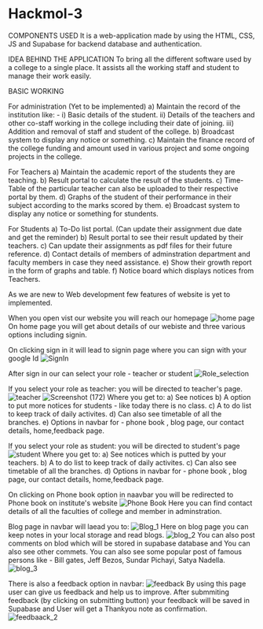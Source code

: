 # Hackmol-3
COMPONENTS USED
It is a web-application made by using the HTML, CSS, JS and Supabase for backend database and authentication.

IDEA BEHIND THE APPLICATION
To bring all the different software used by a college to a single place. It assists all the working staff and student to manage their work easily.


BASIC WORKING

For administration (Yet to be implemented)
  a) Maintain the record of the institution like: -
         i)   Basic details of the student.
         ii)  Details of the teachers and other co-staff working in the college including their date of joining.
         iii) Addition and removal of staff and student of the college.
  b) Broadcast system to display any notice or something.
  c) Maintain the finance record of the college funding and amount used in various project and some ongoing projects in the college.

For Teachers
  a) Maintain the academic report of the students they are teaching.
  b) Result portal to calculate the result of the students.
  c) Time-Table of the particular teacher can also be uploaded to their respective portal by them.
  d) Graphs of the student of their performance in their subject according to the marks scored by them.
  e)  Broadcast system to display any notice or something for stundents.

For Students
  a) To-Do list portal. (Can update their assignment due date and get the reminder)
  b) Result portal to see their result updated by their teachers.
  c) Can update their assignments as pdf files for their future reference.
  d) Contact details of members of adminstration department and faculty members in case they need assistance.
  e) Show their growth report in the form of graphs and table.
  f) Notice board which displays notices from Teachers.
  
  As we are new to Web development few features of website is yet to implemented.
  
  
  When you open vist our website you will reach our homepage 
  ![home page](https://user-images.githubusercontent.com/96533388/155884525-454ffe68-d27b-4dd0-b0e9-b79b2d75e72c.png)
 On home page you will get about details of our webiste and three various options including signin.
 
 On clicking sign in it will lead to signin page where you can sign with your google Id
  ![SignIn](https://user-images.githubusercontent.com/96533388/155884633-c630bd4d-4ddb-4ea9-a990-c67c1c3b0908.png)

After sign in our can select your role - teacher or student
  ![Role_selection](https://user-images.githubusercontent.com/96533388/155884668-d6e3ce4c-9413-452f-be1a-3659be2ac54a.png)

If you select your role as teacher: you will be directed to teacher's page.
![teacher](https://user-images.githubusercontent.com/96533388/155884720-28c23742-fc4a-4a03-8581-d3466f956faf.png)
![Screenshot (172)](https://user-images.githubusercontent.com/96533388/155884775-f5ae3c65-9d86-49da-9f24-64fe3df23ea2.png)
Where you get to:
    a) See notices
    b) A option to put more notices for students - like today there is no class.
    c) A to do list to keep track of daily activites.
    d) Can also see timetable of all the branches.
    e) Options in navbar for - phone book , blog page, our contact details, home,feedback page.

If you select your role as student: you will be directed to student's page   
![student](https://user-images.githubusercontent.com/96533388/155885070-cd41948b-c976-4cb4-9ede-948d5617d3be.png)
Where you get to:
    a) See notices which is putted by your teachers.
    b) A to do list to keep track of daily activites.
    c) Can also see timetable of all the branches.
    d) Options in navbar for - phone book , blog page, our contact details, home,feedback page.

On clicking on Phone book option in naavbar you will be redirected to Phone book on institute's website
![Phone Book](https://user-images.githubusercontent.com/96533388/155885205-22a41d5d-d487-4960-ad8e-f19a9a839ca1.png)
Here you can find contact details of all the faculties of college and member in adminstration.

Blog page in navbar will laead you to:
![Blog_1](https://user-images.githubusercontent.com/96533388/155885374-5671cfb4-2d4e-40d6-9f32-baf6437da6b6.png)
Here on blog page you can keep notes in your local storage and read blogs.
![blog_2](https://user-images.githubusercontent.com/96533388/155885528-e4aae96e-5db7-4ae9-ab26-ec1d85d8e904.png)
You can also post comments on blod which will be stored in supabase database and You can also see other commets.
You can also see some popular post of famous persons like - Bill gates, Jeff Bezos, Sundar Pichayi, Satya Nadella.
![blog_3](https://user-images.githubusercontent.com/96533388/155885650-b3dfe4be-35d1-4398-a3ec-0ad6e55175cf.png)

There is also a feedback option in navbar:
![feedback](https://user-images.githubusercontent.com/96533388/155885700-ac6d8995-ae9d-49cf-9395-75bc4af7549d.png)
By using this page user can give us feedback and help us to improve.
After submmiting feedback (by clicking on submitting button) your feedback will be saved in Supabase
and User will get a Thankyou note as confirmation.
![feedbaack_2](https://user-images.githubusercontent.com/96533388/155885796-51e4d32e-34d2-48c0-92cc-15892e2f58be.png)







  
